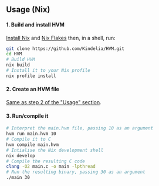 Usage (Nix)
-----------

#### 1. Build and install HVM

[Install Nix](https://nixos.org/manual/nix/stable/installation/installation.html) and [Nix Flakes](https://nixos.wiki/wiki/Flakes#Installing_flakes) then, in a shell, run:

```sh
git clone https://github.com/Kindelia/HVM.git
cd HVM
# Build HVM
nix build
# Install it to your Nix profile
nix profile install
```

#### 2. Create an HVM file

[Same as step 2 of the "Usage" section](./README.md#2-create-an-hvm-file).

#### 3. Run/compile it

```sh
# Interpret the main.hvm file, passing 10 as an argument
hvm run main.hvm 10
# Compile it to C
hvm compile main.hvm
# Intialise the Nix development shell
nix develop
# Compile the resulting C code
clang -O2 main.c -o main -lpthread
# Run the resulting binary, passing 30 as an argument
./main 30
```
